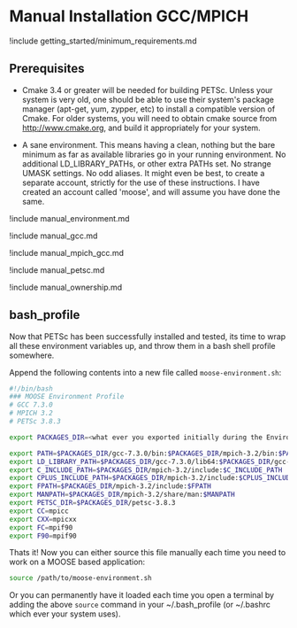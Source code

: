 # Manual Installation GCC/MPICH

!include getting_started/minimum_requirements.md

## Prerequisites

- Cmake 3.4 or greater will be needed for building PETSc. Unless your system is very old, one should
  be able to use their system's package manager (apt-get, yum, zypper, etc) to install a compatible
  version of Cmake. For older systems, you will need to obtain cmake source from http://www.cmake.org,
  and build it appropriately for your system.

- A sane environment. This means having a clean, nothing but the bare minimum as far as available
  libraries go in your running environment. No additional LD_LIBRARY_PATHs, or other extra PATHs
  set. No strange UMASK settings. No odd aliases. It might even be best, to create a separate
  account, strictly for the use of these instructions. I have created an account called 'moose', and
  will assume you have done the same.

!include manual_environment.md

!include manual_gcc.md

!include manual_mpich_gcc.md

!include manual_petsc.md

!include manual_ownership.md

## bash_profile

Now that PETSc has been successfully installed and tested, its time to wrap all these environment
variables up, and throw them in a bash shell profile somewhere.

Append the following contents into a new file called `moose-environment.sh`:

```bash
#!/bin/bash
### MOOSE Environment Profile
# GCC 7.3.0
# MPICH 3.2
# PETSc 3.8.3

export PACKAGES_DIR=<what ever you exported initially during the Environment setup>

export PATH=$PACKAGES_DIR/gcc-7.3.0/bin:$PACKAGES_DIR/mpich-3.2/bin:$PATH
export LD_LIBRARY_PATH=$PACKAGES_DIR/gcc-7.3.0/lib64:$PACKAGES_DIR/gcc-7.3.0/lib:$PACKAGES_DIR/gcc-7.3.0/lib/gcc/x86_64-unknown-linux-gnu/7.3.0:$PACKAGES_DIR/gcc-7.3.0/libexec/gcc/x86_64-unknown-linux-gnu/7.3.0:$PACKAGES_DIR/mpich-3.2/lib:$LD_LIBRARY_PATH
export C_INCLUDE_PATH=$PACKAGES_DIR/mpich-3.2/include:$C_INCLUDE_PATH
export CPLUS_INCLUDE_PATH=$PACKAGES_DIR/mpich-3.2/include:$CPLUS_INCLUDE_PATH
export FPATH=$PACKAGES_DIR/mpich-3.2/include:$FPATH
export MANPATH=$PACKAGES_DIR/mpich-3.2/share/man:$MANPATH
export PETSC_DIR=$PACKAGES_DIR/petsc-3.8.3
export CC=mpicc
export CXX=mpicxx
export FC=mpif90
export F90=mpif90
```

Thats it! Now you can either source this file manually each time you need to work on a MOOSE based
application:

```bash
source /path/to/moose-environment.sh
```

Or you can permanently have it loaded each time you open a terminal by adding the above `source`
command in your ~/.bash_profile (or ~/.bashrc which ever your system uses).
